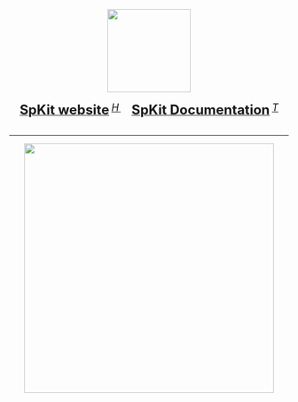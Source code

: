 <div align="center">
  <img src="https://spkit.github.io/assets/logo/logo.png" height="150"/>
  <div>&nbsp;</div>
  <div align="center">
    <a href="https://spkit.github.io"><b><font size="5">SpKit website</font></b></a>
    <sup>
      <a href="https://spkit.github.io">
        <i><font size="4">H</font></i>
      </a>
    </sup>
    &nbsp;&nbsp;&nbsp;&nbsp;
    <a href="https://spkit.readthedocs.io/en/latest/"><b><font size="5">SpKit Documentation</font></b></a>
    <sup>
      <a href="https://spkit.readthedocs.io/en/latest/">
        <i><font size="4">T</font></i>
      </a>
    </sup>
</div>
<div>&nbsp;</div>
</div>

<hr>

<div align="center">
  <a href="https://spkit.github.io"><img src="https://spkit.github.io/assets/logo/Spkit_LandingPage.png" height="450"/></a>
</div>



<!--

**Here are some ideas to get you started:**

🙋‍♀️ A short introduction - what is your organization all about?
🌈 Contribution guidelines - how can the community get involved?
👩‍💻 Useful resources - where can the community find your docs? Is there anything else the community should know?
🍿 Fun facts - what does your team eat for breakfast?
🧙 Remember, you can do mighty things with the power of [Markdown](https://docs.github.com/github/writing-on-github/getting-started-with-writing-and-formatting-on-github/basic-writing-and-formatting-syntax)
-->
